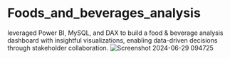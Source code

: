 # Foods_and_beverages_analysis
leveraged Power BI, MySQL, and DAX to build a food &amp; beverage analysis dashboard with insightful visualizations, enabling data-driven decisions through stakeholder collaboration.
![Screenshot 2024-06-29 094725](https://github.com/akashsk9428/Foods_and_beverages_analysis/assets/85797704/0cd89a2d-a3cd-468c-8a63-9719bd1ce219)
